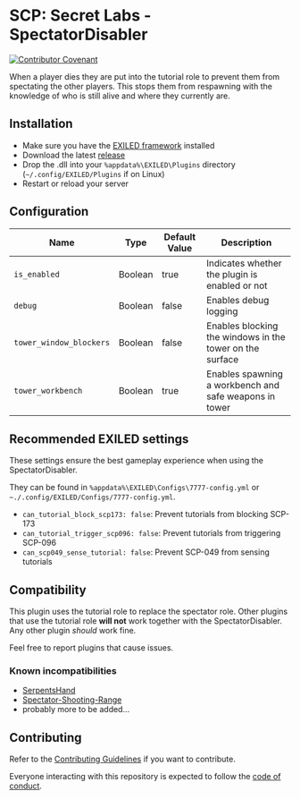 # SCP:  Secret Labs - SpectatorDisabler
[![Contributor Covenant](https://img.shields.io/badge/Contributor%20Covenant-2.1-4baaaa.svg)](CODE_OF_CONDUCT.md)

When a player dies they are put into the tutorial role to prevent them from spectating the other players. This stops them from respawning with the knowledge of who is still alive and where they currently are.

## Installation
- Make sure you have the [EXILED framework](https://github.com/Exiled-Team/EXILED) installed
- Download the latest [release](https://github.com/zochris/SCPSL-SpectatorDisabler/releases)
- Drop the .dll into your `%appdata%\EXILED\Plugins` directory (`~/.config/EXILED/Plugins` if on Linux)
- Restart or reload your server

## Configuration

| Name                    | Type    | Default Value | Description                                              |
| ----------------------- | ------- | ------------- | -------------------------------------------------------- |
| `is_enabled`            | Boolean | true          | Indicates whether the plugin is enabled or not           |
| `debug`                 | Boolean | false         | Enables debug logging                                    |
| `tower_window_blockers` | Boolean | false         | Enables blocking the windows in the tower on the surface |
| `tower_workbench`       | Boolean | true          | Enables spawning a workbench and safe weapons in tower   |

## Recommended EXILED settings

These settings ensure the best gameplay experience when using the SpectatorDisabler.

They can be found in `%appdata%\EXILED\Configs\7777-config.yml` or `~./.config/EXILED/Configs/7777-config.yml`.

- `can_tutorial_block_scp173: false`: Prevent tutorials from blocking SCP-173
- `can_tutorial_trigger_scp096: false`: Prevent tutorials from triggering SCP-096
- `can_scp049_sense_tutorial: false`: Prevent SCP-049 from sensing tutorials

## Compatibility

This plugin uses the tutorial role to replace the spectator role. Other plugins that use the tutorial role **will not** work together with the SpectatorDisabler. Any other plugin *should* work fine.

Feel free to report plugins that cause issues.

### Known incompatibilities

- [SerpentsHand](https://github.com/Cyanox62/SerpentsHand/)
- [Spectator-Shooting-Range](https://github.com/rayzerbrain/Spectator-Shooting-Range)
- probably more to be added…

## Contributing

Refer to the [Contributing Guidelines](docs/CONTRIBUTING.md) if you want to contribute.

Everyone interacting with this repository is expected to follow the [code of conduct](CODE_OF_CONDUCT.md).

